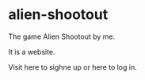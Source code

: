 # alien-shootout
The game Alien Shootout by me.<br>

It is a website.

<p text-aline="center">Visit <a>here</a> to sighne up or <a>here</a> to log in.</p>
